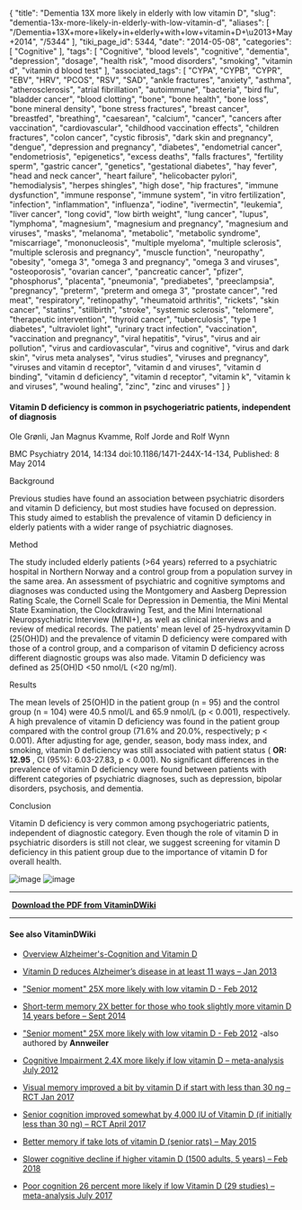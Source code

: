 {
    "title": "Dementia 13X more likely in elderly with low vitamin D",
    "slug": "dementia-13x-more-likely-in-elderly-with-low-vitamin-d",
    "aliases": [
        "/Dementia+13X+more+likely+in+elderly+with+low+vitamin+D+\u2013+May+2014",
        "/5344"
    ],
    "tiki_page_id": 5344,
    "date": "2014-05-08",
    "categories": [
        "Cognitive"
    ],
    "tags": [
        "Cognitive",
        "blood levels",
        "cognitive",
        "dementia",
        "depression",
        "dosage",
        "health risk",
        "mood disorders",
        "smoking",
        "vitamin d",
        "vitamin d blood test"
    ],
    "associated_tags": [
        "CYPA",
        "CYPB",
        "CYPR",
        "EBV",
        "HRV",
        "PCOS",
        "RSV",
        "SAD",
        "ankle fractures",
        "anxiety",
        "asthma",
        "atherosclerosis",
        "atrial fibrillation",
        "autoimmune",
        "bacteria",
        "bird flu",
        "bladder cancer",
        "blood clotting",
        "bone",
        "bone health",
        "bone loss",
        "bone mineral density",
        "bone stress fractures",
        "breast cancer",
        "breastfed",
        "breathing",
        "caesarean",
        "calcium",
        "cancer",
        "cancers after vaccination",
        "cardiovascular",
        "childhood vaccination effects",
        "children fractures",
        "colon cancer",
        "cystic fibrosis",
        "dark skin and pregnancy",
        "dengue",
        "depression and pregnancy",
        "diabetes",
        "endometrial cancer",
        "endometriosis",
        "epigenetics",
        "excess deaths",
        "falls fractures",
        "fertility sperm",
        "gastric cancer",
        "genetics",
        "gestational diabetes",
        "hay fever",
        "head and neck cancer",
        "heart failure",
        "helicobacter pylori",
        "hemodialysis",
        "herpes shingles",
        "high dose",
        "hip fractures",
        "immune dysfunction",
        "immune response",
        "immune system",
        "in vitro fertilization",
        "infection",
        "inflammation",
        "influenza",
        "iodine",
        "ivermectin",
        "leukemia",
        "liver cancer",
        "long covid",
        "low birth weight",
        "lung cancer",
        "lupus",
        "lymphoma",
        "magnesium",
        "magnesium and pregnancy",
        "magnesium and viruses",
        "masks",
        "melanoma",
        "metabolic",
        "metabolic syndrome",
        "miscarriage",
        "mononucleosis",
        "multiple myeloma",
        "multiple sclerosis",
        "multiple sclerosis and pregnancy",
        "muscle function",
        "neuropathy",
        "obesity",
        "omega 3",
        "omega 3 and pregnancy",
        "omega 3 and viruses",
        "osteoporosis",
        "ovarian cancer",
        "pancreatic cancer",
        "pfizer",
        "phosphorus",
        "placenta",
        "pneumonia",
        "prediabetes",
        "preeclampsia",
        "pregnancy",
        "preterm",
        "preterm and omega 3",
        "prostate cancer",
        "red meat",
        "respiratory",
        "retinopathy",
        "rheumatoid arthritis",
        "rickets",
        "skin cancer",
        "statins",
        "stillbirth",
        "stroke",
        "systemic sclerosis",
        "telomere",
        "therapeutic intervention",
        "thyroid cancer",
        "tuberculosis",
        "type 1 diabetes",
        "ultraviolet light",
        "urinary tract infection",
        "vaccination",
        "vaccination and pregnancy",
        "viral hepatitis",
        "virus",
        "virus and air pollution",
        "virus and cardiovascular",
        "virus and cognitive",
        "virus and dark skin",
        "virus meta analyses",
        "virus studies",
        "viruses and pregnancy",
        "viruses and vitamin d receptor",
        "vitamin d and viruses",
        "vitamin d binding",
        "vitamin d deficiency",
        "vitamin d receptor",
        "vitamin k",
        "vitamin k and viruses",
        "wound healing",
        "zinc",
        "zinc and viruses"
    ]
}


#### Vitamin D deficiency is common in psychogeriatric patients, independent of diagnosis

Ole Grønli, Jan Magnus Kvamme, Rolf Jorde and Rolf Wynn

BMC Psychiatry 2014, 14:134  doi:10.1186/1471-244X-14-134, Published: 8 May 2014

Background

Previous studies have found an association between psychiatric disorders and vitamin D deficiency, but most studies have focused on depression. This study aimed to establish the prevalence of vitamin D deficiency in elderly patients with a wider range of psychiatric diagnoses.

Method

The study included elderly patients (>64 years) referred to a psychiatric hospital in Northern Norway and a control group from a population survey in the same area. An assessment of psychiatric and cognitive symptoms and diagnoses was conducted using the Montgomery and Aasberg Depression Rating Scale, the Cornell Scale for Depression in Dementia, the Mini Mental State Examination, the Clockdrawing Test, and the Mini International Neuropsychiatric Interview (MINI+), as well as clinical interviews and a review of medical records. The patients' mean level of 25-hydroxyvitamin D (25(OH)D) and the prevalence of vitamin D deficiency were compared with those of a control group, and a comparison of vitamin D deficiency across different diagnostic groups was also made. Vitamin D deficiency was defined as 25(OH)D <50 nmol/L (<20 ng/ml).

Results

The mean levels of 25(OH)D in the patient group (n = 95) and the control group (n = 104) were 40.5 nmol/L and 65.9 nmol/L (p < 0.001), respectively. A high prevalence of vitamin D deficiency was found in the patient group compared with the control group (71.6% and 20.0%, respectively; p < 0.001). After adjusting for age, gender, season, body mass index, and smoking, vitamin D deficiency was still associated with patient status ( **OR: 12.95** , CI (95%): 6.03-27.83, p < 0.001). No significant differences in the prevalence of vitamin D deficiency were found between patients with different categories of psychiatric diagnoses, such as depression, bipolar disorders, psychosis, and dementia.

Conclusion 

Vitamin D deficiency is very common among psychogeriatric patients, independent of diagnostic category. Even though the role of vitamin D in psychiatric disorders is still not clear, we suggest screening for vitamin D deficiency in this patient group due to the importance of vitamin D for overall health.

<img src="https://d378j1rmrlek7x.cloudfront.net/attachments/jpeg/dementia-t2.jpg" alt="image">
<img src="https://d378j1rmrlek7x.cloudfront.net/attachments/jpeg/dementia-t4.jpg" alt="image">

---

 **<i class="fas fa-file-pdf" style="margin-right: 0.3em;"></i><a href="https://d378j1rmrlek7x.cloudfront.net/attachments/pdf/dementia.pdf">Download the PDF from VitaminDWiki</a>** 

---

#### See also VitaminDWiki

* [Overview Alzheimer's-Cognition and Vitamin D](/tags/overview-alzheimers-cognition-and-vitamin-d.html)

* [Vitamin D reduces Alzheimer’s disease in at least 11 ways – Jan 2013](/posts/vitamin-d-reduces-alzheimers-disease-in-at-least-11-ways)

* ["Senior moment" 25X more likely with low vitamin D - Feb 2012](/tags/senior-moment-25x-more-likely-with-low-vitamin-d-feb-2012.html)

* [Short-term memory 2X better for those who took slightly more vitamin D 14 years before – Sept 2014](/tags/short-term-memory-2x-better-for-those-who-took-slightly-more-vitamin-d-14-years-before-sept-2014.html)

* ["Senior moment" 25X more likely with low vitamin D - Feb 2012](/tags/senior-moment-25x-more-likely-with-low-vitamin-d-feb-2012.html) -also authored by  **Annweiler** 

* [Cognitive Impairment 2.4X more likely if low vitamin D – meta-analysis July 2012](/posts/cognitive-impairment-24x-more-likely-if-low-vitamin-d-meta-analysis)

* [Visual memory improved a bit by vitamin D if start with less than 30 ng – RCT Jan 2017](/tags/visual-memory-improved-a-bit-by-vitamin-d-if-start-with-less-than-30-ng-rct-jan-2017.html)

* [Senior cognition improved somewhat by 4,000 IU of Vitamin D (if initially less than 30 ng) – RCT April 2017](/tags/senior-cognition-improved-somewhat-by-4000-iu-of-vitamin-d-if-initially-less-than-30-ng-rct-april-2017.html)

* [Better memory if take lots of vitamin D (senior rats) – May 2015](/tags/better-memory-if-take-lots-of-vitamin-d-senior-rats-may-2015.html)

* [Slower cognitive decline if higher vitamin D (1500 adults, 5 years) – Feb 2018](/tags/slower-cognitive-decline-if-higher-vitamin-d-1500-adults-5-years-feb-2018.html)

* [Poor cognition 26 percent more likely if low Vitamin D (29 studies) – meta-analysis July 2017](/tags/poor-cognition-26-percent-more-likely-if-low-vitamin-d-29-studies-meta-analysis-july-2017.html)
